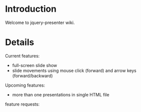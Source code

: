 # Introduction #

Welcome to jquery-presenter wiki.


# Details #

Current features:
  * full-screen slide show
  * slide movements using mouse click (forward) and arrow keys (forward/backward)

Upcoming features:
  * more than one presentations in single HTML file

feature requests: